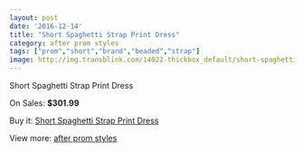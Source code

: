 ```yaml
---
layout: post
date: '2016-12-14'
title: "Short Spaghetti Strap Print Dress"
category: after prom styles
tags: ["prom","short","brand","beaded","strap"]
image: http://img.transblink.com/14022-thickbox_default/short-spaghetti-strap-print-dress.jpg
---
```

Short Spaghetti Strap Print Dress

On Sales: **$301.99**
<a href="https://www.transblink.com/en/after-prom-styles/4489-short-spaghetti-strap-print-dress.html"><amp-img layout="responsive" width="600" height="600" src="//img.transblink.com/14022-thickbox_default/short-spaghetti-strap-print-dress.jpg" alt="Short Spaghetti Strap Print Dress 0" /></a>
<a href="https://www.transblink.com/en/after-prom-styles/4489-short-spaghetti-strap-print-dress.html"><amp-img layout="responsive" width="600" height="600" src="//img.transblink.com/14024-thickbox_default/short-spaghetti-strap-print-dress.jpg" alt="Short Spaghetti Strap Print Dress 1" /></a>
<a href="https://www.transblink.com/en/after-prom-styles/4489-short-spaghetti-strap-print-dress.html"><amp-img layout="responsive" width="600" height="600" src="//img.transblink.com/14023-thickbox_default/short-spaghetti-strap-print-dress.jpg" alt="Short Spaghetti Strap Print Dress 2" /></a>

Buy it: [Short Spaghetti Strap Print Dress](https://www.transblink.com/en/after-prom-styles/4489-short-spaghetti-strap-print-dress.html "Short Spaghetti Strap Print Dress")

View more: [after prom styles](https://www.transblink.com/en/55-after-prom-styles "after prom styles")